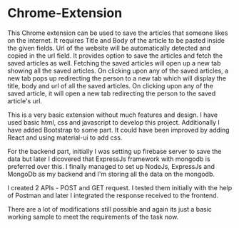 # Chrome-Extension
This Chrome extension can be used to save the articles that someone likes on the internet. It requires Title and Body of the article to be pasted inside the given fields.
Url of the website will be automatically detected and copied in the url field. It provides option to save the articles and fetch the saved articles as well.
Fetching the saved articles will open up a new tab showing all the saved articles. On clicking upon any of the saved articles, a new tab pops up redirecting the person to
a new tab which will display the title, body and url of all the saved articles. On clicking upon any of the saved article, it will open a new tab redirecting the person 
to the saved article's url.

This is a very basic extension without much features and design. I have used basic html, css and javascript to develop this project. Additionally I have added Bootstrap
to some part. It could have been improved by adding React and using material-ui to add css.

For the backend part, initially I was setting up firebase server to save the data but later I dicovered that ExpressJs framework with mongodb is preferred over this. I
finally managed to set up NodeJs, ExpressJs and MongoDb as my backend and I'm storing all the data on the mongodb.

I created 2 APIs - POST and GET request. I tested them initially with the help of Postman and later I integrated the response received to the frontend.

There are a lot of modifications still possible and again its just a basic working sample to meet the requirements of the task now.
